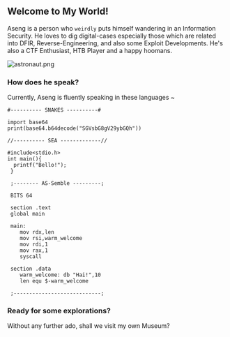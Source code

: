 ## Welcome to My World!

Aseng is a person who `weirdly` puts himself wandering in an Information Security. He loves to dig digital-cases especially those which are related into DFIR, Reverse-Engineering, and also some Exploit Developments.
He's also a CTF Enthusiast, HTB Player and a happy hoomans.

![astronaut.png](https://github.com/as3ng/aseng/blob/main/images/astronaut.png)

### How does he speak?

Currently, Aseng is fluently speaking in these languages ~
```
#---------- SNAKES ----------#

import base64
print(base64.b64decode("SGVsbG8gV29ybGQh"))

//---------- SEA -------------//

#include<stdio.h>
int main(){
  printf("Bello!");
 }
 
 ;-------- AS-Semble ---------;
 
 BITS 64
 
 section .text
 global main
 
 main:
    mov rdx,len
    mov rsi,warm_welcome
    mov rdi,1
    mov rax,1
    syscall
 
 section .data
    warm_welcome: db "Hai!",10
    len equ $-warm_welcome
 
 ;----------------------------;
```


### Ready for some explorations?

Without any further ado, shall we visit my own Museum?
